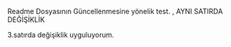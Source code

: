 Readme Dosyasının Güncellenmesine yönelik test. , AYNI SATIRDA DEĞİŞİKLİK 

3.satırda değişiklik uyguluyorum.
